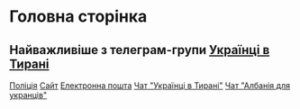 # Головна сторінка

## Найважливіше з телеграм-групи <a href="https://t.me/tirana_ua">Українці в Тирані</a>

<seealso>
    <category ref="emergency">
        <a href="tel:127">Поліція</a>
    </category>
    <category ref="embassy">
        <a href="https://albania.mfa.gov.ua/">Сайт</a>
        <a href="mailto:consul_al@mfa.gov.ua/">Електронна пошта</a>
    </category>
    <category ref="community">
        <a href="https://t.me/tirana_ua">Чат "Українці в Тирані"</a>
        <a href="https://t.me/AlbaniaUkraine">Чат "Албанія для укранців"</a>
    </category>
</seealso>
